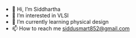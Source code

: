- 👋 Hi, I’m Siddhartha
- 👀 I’m interested in VLSI
- 🌱 I’m currently learning physical design
- 📫 How to reach me siddusmart852@gmail.com

<!---
Siddhartha852/Siddhartha852 is a ✨ special ✨ repository because its `README.md` (this file) appears on your GitHub profile.
You can click the Preview link to take a look at your changes.
--->
